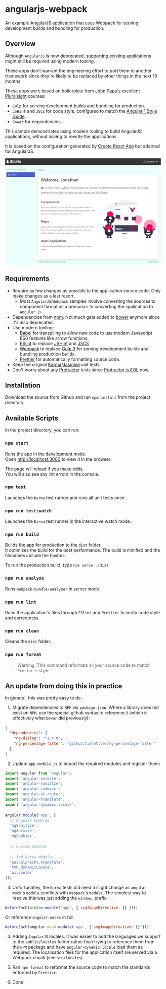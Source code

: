 # angularjs-webpack

An example [AngularJS](https://angularjs.org/) application that uses [Webpack](https://webpack.js.org/) for serving development builds and bundling for production.

## Overview

Although `AngularJS` is now deprecated, supporting existing applications might still be required using modern tooling.

These apps don't warrant the engineering effort to port them to another framework since they're likely to be replaced by other things in the next 18 months.

These apps were based on boilerplate from [John Papa's](https://johnpapa.net/) excellent [Pluralsight](https://pluralsight.com/) courses:

- `Gulp` for serving development builds and bundling for production.
- `JSHint` and `JSCS` for code style, configured to match the [Angular 1 Style Guide](https://github.com/johnpapa/angular-styleguide/blob/master/a1/README.md).
- `Bower` for dependencies.

This sample demonstrates using modern tooling to build AngularJS applications, without having to rewrite the applications.

It is based on the configuration generated by [Create React App](https://create-react-app.dev/) but adapted for AngularJS.

![Screenshot](.docs/screenshot.png)

## Requirements

- Require as few changes as possible to the application source code. Only make changes as a last resort.
  - Most `AngularJS`/`Webpack` samples involve converting the sources to component format as a precursor to converting the application to `Angular 2+`.
- Dependencies from [npm](https://www.npmjs.com/). Not much gets added to [bower](https://bower.io/) anymore since it's also deprecated.
- Use modern tooling:
  - [Babel](https://babeljs.io/) for transpiling to allow new code to use modern Javascript ES6 features like arrow functions.
  - [ESlint](https://eslint.org/) to replace [JSHint](https://jshint.com/) and [JSCS](https://jscs-dev.github.io/)
  - [Webpack](https://webpack.js.org/) to replace [Gulp 3](https://gulpjs.com/) for serving development builds and bundling production builds.
  - [Prettier](https://prettier.io/) for automatically formatting source code.
- Keep the original [Karma](https://karma-runner.github.io/)/[Jasmine](https://jasmine.github.io/) unit tests.
- Don't worry about any [Protractor](https://www.protractortest.org/) tests since [Protractor is EOL](https://github.com/angular/protractor/issues/5502) now.

## Installation

Download the source from Github and run `npm install` from the project directory.

## Available Scripts

In the project directory, you can run:

### `npm start`

Runs the app in the development mode.\
Open [http://localhost:3000](http://localhost:3000) to view it in the browser.

The page will reload if you make edits.\
You will also see any lint errors in the console.

### `npm test`

Launches the `Karma` test runner and runs all unit tests once.

### `npm run test:watch`

Launches the `Karma` test runner in the interactive watch mode.

### `npm run build`

Builds the app for production to the `dist` folder.\
It optimizes the build for the best performance. The build is minified and the filenames include the hashes.

To run the production build, type `npx serve ./dist`

### `npm run analyze`

Runs `webpack-bundle-analyzer` in server mode.

### `npm run lint`

Runs the application's files through `ESlint` and `Prettier` to verify code style and correctness.

### `npm run clean`

Cleans the `dist` folder.

### `npm run format`

> Warning: This command reformats all your source code to match `Pretter's` style.

## An update from doing this in practice

In general, this was pretty easy to do:

1. Migrate dependencies to `NPM` via `package.json`. Where a library does not exist on `NPM`, use the special github syntax to reference it (which is effectively what `bower` did previously):

```json
{
  "dependencies": {
    "ng-dialog": "^1.4.0",
    "ng-percentage-filter": "github:timhettler/ng-percentage-filter"
  }
}
```

2. Update `app.module.js` to import the required modules and register them:

```js
import angular from 'angular';
import 'angular-animate';
import 'angular-sanitize';
import 'angular-cookies';
import 'angular-ui-router';
import 'angular-translate';
import 'angular-dynamic-locale';

angular.module('app', [
  // Angular modules
  'ngSanitize',
  'ngAnimate',
  'ngCookies',

  // Custom modules

  // 3rd Party Modules
  'pascalprecht.translate',
  'tmh.dynamicLocale',
  'ui.router'
]);
```

3. Unfortunatley, the `Karma` tests did need a slight change as `angular-mock`'s `module` conflicts with `Webpack`'s `module`. The simplest way to resolve this was just adding the `window.` prefix:

```js
beforeEach(window.module('app', { svgImageDirective: {} }));
```

Or reference `angular-mocks` in full:

```js
beforeEach(angular.mock.module('app', { svgImageDirective: {} }));
```

4. Adding `AngularJS` locales. It was easier to add the languages we support to the `public/locales` folder rather than trying to reference them from the `NPM` package and have `angular-dynamic-locale` load them as required. The localisation files for the application itself are served via a Webpack chunk (see `src/locales`).

5. Ran `npm format` to reformat the source code to match the standards enforced by `Prettier`.

6. Done!
